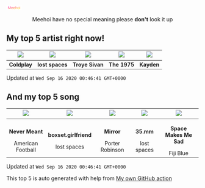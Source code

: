 [![Meehoi Logo](https://github.com/beam41/beam41/raw/master/mh.svg)](http://my.meehoi.me/)
<p align="center">Meehoi have no special meaning please <b>don't</b> look it up</p>

## My top 5 artist right now!
<!-- table start -->
|<img src="https://i.scdn.co/image/73a21de115738931d6c7760408ed367812b55ccd">|<img src="https://i.scdn.co/image/9f4f434b79246015baa1c91fb778404453f9795e">|<img src="https://i.scdn.co/image/01055eb987b2124d44e05c313f040cb372a71f92">|<img src="https://i.scdn.co/image/1717dac024e71f64ec421a658c7a9769d41ce251">|<img src="https://i.scdn.co/image/914f109ffee0ce6dc12e47a7be492be49d2b1c12">|
| :---: | :---: | :---: | :---: | :---: |
|<b>Coldplay</b>|<b>lost spaces</b>|<b>Troye Sivan</b>|<b>The 1975</b>|<b>Kayden</b>|

Updated at `Wed Sep 16 2020 00:46:41 GMT+0000`
<!-- table end -->

## And my top 5 song
<!-- table song start -->
|<img src="https://i.scdn.co/image/ab67616d00001e02d6dfafe62fef3ad433ff77d8">|<img src="https://i.scdn.co/image/ab67616d00001e024dc99da0b258b72cdb8fcc04">|<img src="https://i.scdn.co/image/ab67616d00001e0220cf064f71a0d424349c9f6a">|<img src="https://i.scdn.co/image/ab67616d00001e02155172baaabc8de33183aa7d">|<img src="https://i.scdn.co/image/ab67616d00001e022da68fa4075114ebe35c1620">|
| :---: | :---: | :---: | :---: | :---: |
|<p><b>Never Meant</b></p> American Football|<p><b>boxset.girlfriend</b></p> lost spaces|<p><b>Mirror</b></p> Porter Robinson|<p><b>35.mm</b></p> lost spaces|<p><b>Space Makes Me Sad</b></p> Fiji Blue|

Updated at `Wed Sep 16 2020 00:46:41 GMT+0000`
<!-- table song end -->

This top 5 is auto generated with help from [My own GitHub action](https://github.com/beam41/spotify-listening)